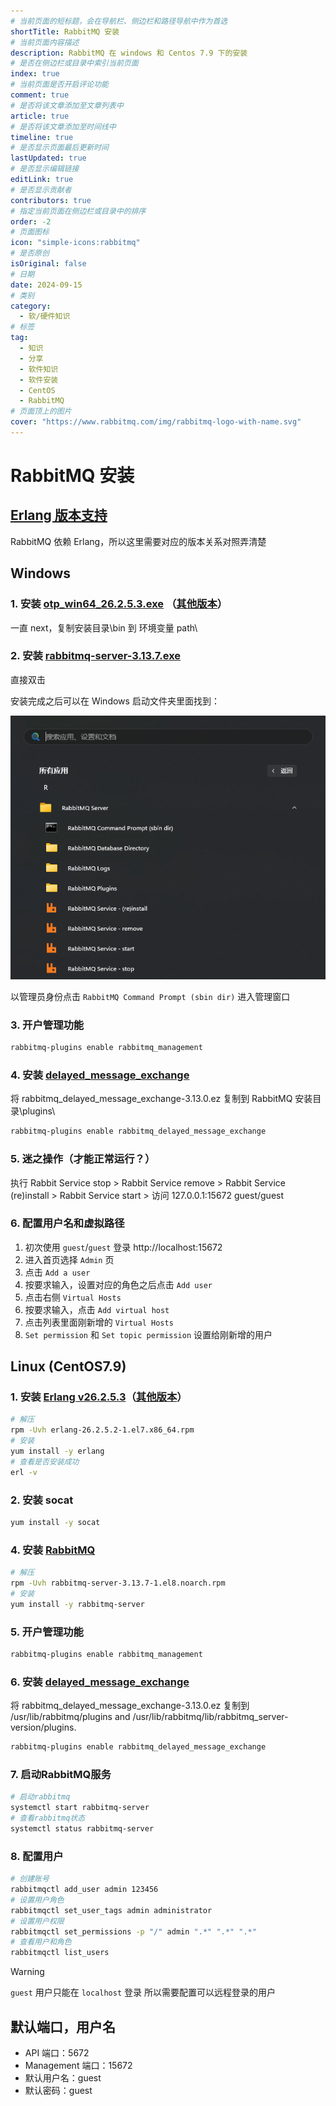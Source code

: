 ```yaml
---
# 当前页面的短标题，会在导航栏、侧边栏和路径导航中作为首选
shortTitle: RabbitMQ 安装
# 当前页面内容描述
description: RabbitMQ 在 windows 和 Centos 7.9 下的安装
# 是否在侧边栏或目录中索引当前页面
index: true
# 当前页面是否开启评论功能
comment: true
# 是否将该文章添加至文章列表中
article: true
# 是否将该文章添加至时间线中
timeline: true
# 是否显示页面最后更新时间
lastUpdated: true
# 是否显示编辑链接
editLink: true
# 是否显示贡献者
contributors: true
# 指定当前页面在侧边栏或目录中的排序
order: -2
# 页面图标
icon: "simple-icons:rabbitmq"
# 是否原创
isOriginal: false
# 日期
date: 2024-09-15
# 类别
category:
  - 软/硬件知识
# 标签
tag:
  - 知识
  - 分享
  - 软件知识
  - 软件安装
  - CentOS
  - RabbitMQ
# 页面顶上的图片
cover: "https://www.rabbitmq.com/img/rabbitmq-logo-with-name.svg"
---
```


# RabbitMQ 安装

## [Erlang 版本支持](https://www.rabbitmq.com/docs/which-erlang)

RabbitMQ 依赖 Erlang，所以这里需要对应的版本关系对照弄清楚

## Windows

### 1. 安装 [otp_win64_26.2.5.3.exe](https://github.com/erlang/otp/releases/download/OTP-26.2.5.3/otp_win64_26.2.5.3.exe) （[其他版本](https://erlang.org/download/otp_versions_tree.html)）
   
一直 next，复制安装目录\bin 到 环境变量 path\

### 2. 安装 [rabbitmq-server-3.13.7.exe](https://github.com/rabbitmq/rabbitmq-server/releases/download/v3.13.7/rabbitmq-server-3.13.7.exe)

直接双击

安装完成之后可以在 Windows 启动文件夹里面找到：

![RabbitMQ管理文件夹](/assets/images/blog/rabbit_windows_manage_dir.png)

以管理员身份点击 `RabbitMQ Command Prompt (sbin dir)` 进入管理窗口

### 3. 开户管理功能   
   
```bash
rabbitmq-plugins enable rabbitmq_management
```

### 4. 安装 [delayed_message_exchange](https://github.com/rabbitmq/rabbitmq-delayed-message-exchange/releases/download/v3.13.0/rabbitmq_delayed_message_exchange-3.13.0.ez) 

将 rabbitmq_delayed_message_exchange-3.13.0.ez 复制到 RabbitMQ 安装目录\plugins\

```bash
rabbitmq-plugins enable rabbitmq_delayed_message_exchange
```

### 5. 迷之操作（才能正常运行？）
   
执行 Rabbit Service stop > Rabbit Service remove > Rabbit Service (re)install > Rabbit Service start > 访问 127.0.0.1:15672 guest/guest


### 6. 配置用户名和虚拟路径

1. 初次使用 `guest`/`guest` 登录 http://localhost:15672
2. 进入首页选择 `Admin` 页
3. 点击 `Add a user`
4. 按要求输入，设置对应的角色之后点击 `Add user`
5. 点击右侧 `Virtual Hosts`
6. 按要求输入，点击 `Add virtual host`
7. 点击列表里面刚新增的 `Virtual Hosts`
8. `Set permission` 和 `Set topic permission` 设置给刚新增的用户

## Linux (CentOS7.9)

### 1. 安装 [Erlang v26.2.5.3](https://github.com/rabbitmq/erlang-rpm/releases/tag/v26.2.5.3)（[其他版本](https://github.com/rabbitmq/erlang-rpm/releases)）

```bash
# 解压
rpm -Uvh erlang-26.2.5.2-1.el7.x86_64.rpm
# 安装
yum install -y erlang
# 查看是否安装成功
erl -v
```

### 2. 安装 socat

```bash
yum install -y socat
```

### 4. 安装 [RabbitMQ](https://github.com/rabbitmq/rabbitmq-server/releases/download/v3.13.7/rabbitmq-server-3.13.7-1.el8.noarch.rpm)

```bash
# 解压
rpm -Uvh rabbitmq-server-3.13.7-1.el8.noarch.rpm
# 安装
yum install -y rabbitmq-server
```

### 5. 开户管理功能

```bash
rabbitmq-plugins enable rabbitmq_management
```

### 6. 安装 [delayed_message_exchange](https://github.com/rabbitmq/rabbitmq-delayed-message-exchange/releases/download/v3.13.0/rabbitmq_delayed_message_exchange-3.13.0.ez)

将 rabbitmq_delayed_message_exchange-3.13.0.ez 复制到 /usr/lib/rabbitmq/plugins and /usr/lib/rabbitmq/lib/rabbitmq_server-version/plugins.

```bash
rabbitmq-plugins enable rabbitmq_delayed_message_exchange
```

### 7. 启动RabbitMQ服务

```bash
# 启动rabbitmq
systemctl start rabbitmq-server
# 查看rabbitmq状态
systemctl status rabbitmq-server
```
### 8. 配置用户

```bash
# 创建账号
rabbitmqctl add_user admin 123456
# 设置用户角色
rabbitmqctl set_user_tags admin administrator
# 设置用户权限
rabbitmqctl set_permissions -p "/" admin ".*" ".*" ".*"
# 查看用户和角色
rabbitmqctl list_users

```

> [!warning]
> `guest` 用户只能在 `localhost` 登录
> 所以需要配置可以远程登录的用户

## 默认端口，用户名

- API 端口：5672
- Management 端口：15672
- 默认用户名：guest
- 默认密码：guest
